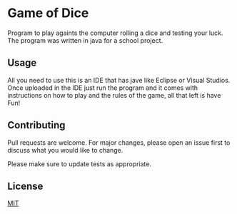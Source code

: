 # Game of Dice
Program to play againts the computer rolling a dice and testing your luck. The program was written in java for a school project.
## Usage 
All you need to use this is an IDE that has jave like Eclipse or Visual Studios. Once uploaded in the IDE just run the program and it comes with instructions
on how to play and the rules of the game, all that left is have Fun!
## Contributing
Pull requests are welcome. For major changes, please open an issue first to discuss what you would like to change.

Please make sure to update tests as appropriate.

## License
[MIT](https://choosealicense.com/licenses/mit/)
